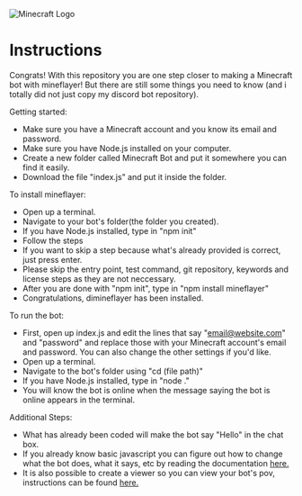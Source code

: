 ![Minecraft Logo](https://static.wikia.nocookie.net/minecraft_gamepedia/images/d/d3/Forest_Grass_Block.png/revision/latest/scale-to-width-down/150?cb=20190525094022)
# Instructions
Congrats! With this repository you are one step closer to making a Minecraft bot with mineflayer! But there are still some things you need to know (and i totally did not just copy my discord bot repository).

Getting started:
- Make sure you have a Minecraft account and you know its email and password.
- Make sure you have Node.js installed on your computer.
- Create a new folder called Minecraft Bot and put it somewhere you can find it easily.
- Download the file "index.js" and put it inside the folder.

To install mineflayer:
- Open up a terminal.
- Navigate to your bot's folder(the folder you created).
- If you have Node.js installed, type in "npm init"
- Follow the steps
- If you want to skip a step because what's already provided is correct, just press enter.
- Please skip the entry point, test command, git repository, keywords and license steps as they are not neccessary.
- After you are done with "npm init", type in "npm install mineflayer"
- Congratulations, dimineflayer has been installed.

To run the bot:
- First, open up index.js and edit the lines that say "email@website.com" and "password" and replace those with your Minecraft account's email and password. You can also change the other settings if you'd like.
- Open up a terminal.
- Navigate to the bot's folder using "cd (file path)"
- If you have Node.js installed, type in "node ."
- You will know the bot is online when the message saying the bot is online appears in the terminal.

Additional Steps:
- What has already been coded will make the bot say "Hello" in the chat box.
- If you already know basic javascript you can figure out how to change what the bot does, what it says, etc by reading the documentation [here.](https://github.com/PrismarineJS/mineflayer/blob/master/docs/api.md)
- It is also possible to create a viewer so you can view your bot's pov, instructions can be found [here.](https://github.com/PrismarineJS/prismarine-viewer)
